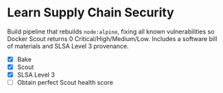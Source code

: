 # Learn Supply Chain Security

Build pipeline that rebuilds `node:alpine`, fixing all known vulnerabilities so Docker Scout returns 0 Critical/High/Medium/Low. Includes a software bill of materials and SLSA Level 3 provenance.

- [X] Bake
- [X] Scout
- [X] SLSA Level 3
- [ ] Obtain perfect Scout health score
